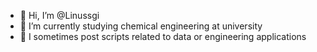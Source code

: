 - 👋 Hi, I’m @Linussgi
- 👀 I’m currently studying chemical engineering at university
- 🌱 I sometimes post scripts related to data or engineering applications
<!---
Linussgi/Linussgi is a ✨ special ✨ repository because its `README.md` (this file) appears on your GitHub profile.
You can click the Preview link to take a look at your changes.
--->
